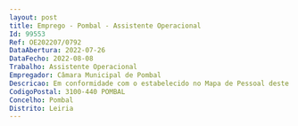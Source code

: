 ```yaml
--- 
layout: post
title: Emprego - Pombal - Assistente Operacional
Id: 99553
Ref: OE202207/0792
DataAbertura: 2022-07-26
DataFecho: 2022-08-08
Trabalho: Assistente Operacional
Empregador: Câmara Municipal de Pombal
Descricao: Em conformidade com o estabelecido no Mapa de Pessoal deste Município e conforme aviso de abertura (extrato) n.º 14649 2022, publicitado no Diário da República, 2.ª série, n.º 142, de 25 de julho de 2022   Ref.ª D – 2 (dois) postos de trabalho de Assistente Operacional – área de Operador de Estações Elevatórias, Tratamento ou Depuradoras, para a Unidade de Saneamento
CodigoPostal: 3100-440 POMBAL
Concelho: Pombal
Distrito: Leiria
--- 
```

